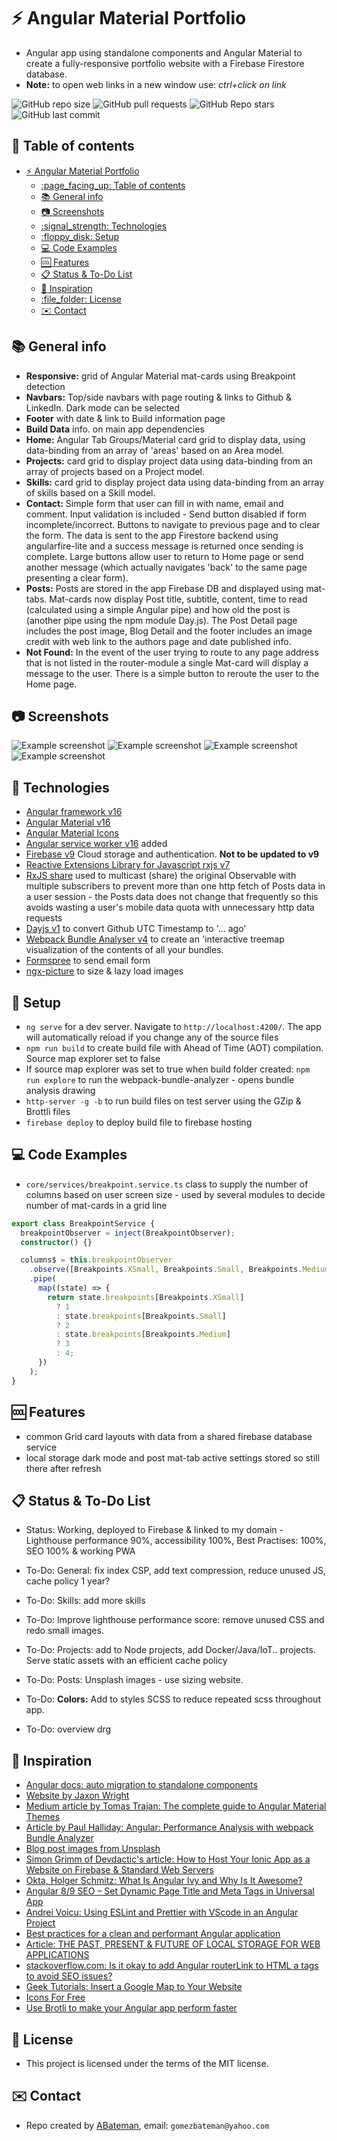 # :zap: Angular Material Portfolio

* Angular app using standalone components and Angular Material to create a fully-responsive portfolio website with a Firebase Firestore database.
* **Note:** to open web links in a new window use: _ctrl+click on link_

![GitHub repo size](https://img.shields.io/github/repo-size/AndrewJBateman/angular-material-portfolio?style=plastic)
![GitHub pull requests](https://img.shields.io/github/issues-pr/AndrewJBateman/angular-material-portfolio?style=plastic)
![GitHub Repo stars](https://img.shields.io/github/stars/AndrewJBateman/angular-material-portfolio?style=plastic)
![GitHub last commit](https://img.shields.io/github/last-commit/AndrewJBateman/angular-material-portfolio?style=plastic)

## :page_facing_up: Table of contents

* [:zap: Angular Material Portfolio](#zap-angular-material-portfolio)
  * [:page\_facing\_up: Table of contents](#page_facing_up-table-of-contents)
  * [:books: General info](#books-general-info)
  * [:camera: Screenshots](#camera-screenshots)
  * [:signal\_strength: Technologies](#signal_strength-technologies)
  * [:floppy\_disk: Setup](#floppy_disk-setup)
  * [:computer: Code Examples](#computer-code-examples)
  * [:cool: Features](#cool-features)
  * [:clipboard: Status \& To-Do List](#clipboard-status--to-do-list)
  * [:clap: Inspiration](#clap-inspiration)
  * [:file\_folder: License](#file_folder-license)
  * [:envelope: Contact](#envelope-contact)

## :books: General info

* **Responsive:** grid of Angular Material mat-cards using Breakpoint detection
* **Navbars:** Top/side navbars with page routing & links to Github & LinkedIn. Dark mode can be selected
* **Footer** with date & link to Build information page
* **Build Data** info. on main app dependencies
* **Home:** Angular Tab Groups/Material card grid to display data, using data-binding from an array of 'areas' based on an Area model.
* **Projects:** card grid to display project data using data-binding from an array of projects based on a Project model.
* **Skills:** card grid to display project data using data-binding from an array of skills based on a Skill model.
* **Contact:** Simple form that user can fill in with name, email and comment. Input validation is included - Send button disabled if form incomplete/incorrect. Buttons to navigate to previous page and to clear the form. The data is sent to the app Firestore backend using angularfire-lite and a success message is returned once sending is complete. Large buttons allow user to return to Home page or send another message (which actually navigates 'back' to the same page presenting a clear form).
* **Posts:** Posts are stored in the app Firebase DB and displayed using mat-tabs.
Mat-cards now display Post title, subtitle, content, time to read (calculated using a simple Angular pipe) and how old the post is (another pipe using the npm module Day.js). The Post Detail page includes the post image, Blog Detail and the footer includes an image credit with web link to the authors page and date published info.
* **Not Found:** In the event of the user trying to route to any page address that is not listed in the router-module a single Mat-card will display a message to the user. There is a simple button to reroute the user to the Home page.

## :camera: Screenshots

  ![Example screenshot](./img/home.png)
  ![Example screenshot](./img/projects.png)
  ![Example screenshot](./img/blog.png)
  ![Example screenshot](./img/skills.png)

## :signal_strength: Technologies

* [Angular framework v16](https://angular.io/)
* [Angular Material v16](https://material.angular.io/)
* [Angular Material Icons](https://material.io/resources/icons/?style=baseline)
* [Angular service worker v16](https://angular.io/guide/service-worker-intro) added
* [Firebase v9](https://firebase.google.com) Cloud storage and authentication. **Not to be updated to v9**
* [Reactive Extensions Library for Javascript rxjs v7](https://rxjs-dev.firebaseapp.com/)
* [RxJS share](https://rxjs.dev/api/operators/share) used to multicast (share) the original Observable with multiple subscribers to prevent more than one http fetch of Posts data in a user session - the Posts data does not change that frequently so this avoids wasting a user's mobile data quota with unnecessary http data requests
* [Dayjs v1](https://github.com/iamkun/dayjs) to convert Github UTC Timestamp to '... ago'
* [Webpack Bundle Analyser v4](https://www.npmjs.com/package/webpack-bundle-analyzer) to create an 'interactive treemap visualization of the contents of all your bundles.
* [Formspree](https://formspree.io/) to send email form
* [ngx-picture](https://www.npmjs.com/package/ngx-picture) to size & lazy load images

## :floppy_disk: Setup

* `ng serve` for a dev server. Navigate to `http://localhost:4200/`. The app will automatically reload if you change any of the source files
* `npm run build` to create build file with Ahead of Time (AOT) compilation. Source map explorer set to false
* If source map explorer was set to true when build folder created: `npm run explore` to run the webpack-bundle-analyzer - opens bundle analysis drawing
* `http-server -g -b` to run build files on test server using the GZip & Brottli files
* `firebase deploy` to deploy build file to firebase hosting

## :computer: Code Examples

* `core/services/breakpoint.service.ts` class to supply the number of columns based on user screen size - used by several modules to decide number of mat-cards in a grid line

```typescript
export class BreakpointService {
  breakpointObserver = inject(BreakpointObserver);
  constructor() {}

  columns$ = this.breakpointObserver
    .observe([Breakpoints.XSmall, Breakpoints.Small, Breakpoints.Medium])
    .pipe(
      map((state) => {
        return state.breakpoints[Breakpoints.XSmall]
          ? 1
          : state.breakpoints[Breakpoints.Small]
          ? 2
          : state.breakpoints[Breakpoints.Medium]
          ? 3
          : 4;
      })
    );
}
```

## :cool: Features

* common Grid card layouts with data from a shared firebase database service
* local storage dark mode and post mat-tab active settings stored so still there after refresh

## :clipboard: Status & To-Do List

* Status: Working, deployed to Firebase & linked to my domain - Lighthouse performance 90%, accessibility 100%, Best Practises: 100%, SEO 100% & working PWA
* To-Do: General: fix index CSP, add text compression, reduce unused JS, cache policy 1 year?
* To-Do: Skills: add more skills  
* To-Do: Improve lighthouse performance score: remove unused CSS and redo small images.
* To-Do: Projects: add to Node projects, add Docker/Java/IoT.. projects. Serve static assets with an efficient cache policy
* To-Do: Posts: Unsplash images - use sizing website.

* To-Do: **Colors:** Add to styles SCSS to reduce repeated scss throughout app.
* To-Do: overview drg

## :clap: Inspiration

* [Angular docs: auto migration to standalone components](https://angular.io/guide/standalone-migration)
* [Website by Jaxon Wright](https://jaxonwright.com/)
* [Medium article by Tomas Trajan: The complete guide to Angular Material Themes](https://medium.com/@tomastrajan/the-complete-guide-to-angular-material-themes-4d165a9d24d1)
* [Article by Paul Halliday: Angular: Performance Analysis with webpack Bundle Analyzer](https://alligator.io/angular/angular-webpack-bundle-analyzer/)
* [Blog post images from Unsplash](https://unsplash.com/)
* [Simon Grimm of Devdactic's article: How to Host Your Ionic App as a Website on Firebase & Standard Web Servers](https://devdactic.com/host-ionic-website-firebase/)
* [Okta, Holger Schmitz: What Is Angular Ivy and Why Is It Awesome?](https://developer.okta.com/blog/2020/02/12/angular-ivy)
* [Angular 8/9 SEO – Set Dynamic Page Title and Meta Tags in Universal App](https://www.positronx.io/angular-seo-set-dynamic-page-title-meta-tags-in-universal-app/)
* [Andrei Voicu: Using ESLint and Prettier with VScode in an Angular Project](https://dev.to/dreiv/using-eslint-and-prettier-with-vscode-in-an-angular-project-42ib)
* [Best practices for a clean and performant Angular application](https://www.freecodecamp.org/news/best-practices-for-a-clean-and-performant-angular-application-288e7b39eb6f/)
* [Article: THE PAST, PRESENT & FUTURE OF LOCAL STORAGE FOR WEB APPLICATIONS](http://diveintohtml5.info/storage.html)
* [stackoverflow.com: Is it okay to add Angular routerLink to HTML a tags to avoid SEO issues?](https://stackoverflow.com/questions/57937451/is-it-okay-to-add-angular-routerlink-to-html-a-tags-to-avoid-seo-issues)
* [Geek Tutorials: Insert a Google Map to Your Website](https://www.youtube.com/watch?v=KIC0OK9nKXY)
* [Icons For Free](https://icons-for-free.com/)
* [Use Brotli to make your Angular app perform faster](https://danielk.tech/home/how-to-use-brotli-to-make-your-angular-app-perform-faster)

## :file_folder: License

* This project is licensed under the terms of the MIT license.

## :envelope: Contact

* Repo created by [ABateman](https://github.com/AndrewJBateman), email: `gomezbateman@yahoo.com`
